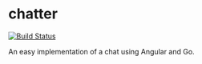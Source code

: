 # chatter

[![Build Status](https://api.travis-ci.org/aleics/chatter.svg?branch=develop)](https://travis-ci.org/aleics/chatter)

An easy implementation of a chat using Angular and Go.
